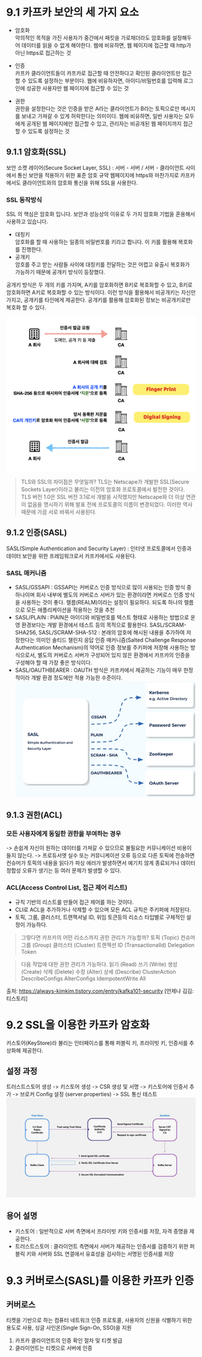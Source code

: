 # 9.1 카프카 보안의 세 가지 요소
- 암호화  
악의적인 목적을 가진 사용자가 중간에서 패킷을 가로채더라도 암호화를 설정해두어 데이터를 읽을 수 없게 해야한다. 웹에 비유하면, 웹 페이지에 접근할 때 http가 아닌 https로 접근하는 것

- 인증  
카프카 클라이언트들이 카프카로 접근할 때 안전하다고 확인된 클라이언트만 접근할 수 있도록 설정하는 부분이다. 웹에 비유하자면, 아이디/비밀번호를 입력해 로그인에 성공한 사용자만 웹 페이지에 접근할 수 있는 것

- 권한  
권한을 설정한다는 것은 인증을 받은 A라는 클라이언트가 B라는 토픽으로만 메시지를 보내고 가져갈 수 있게 허락한다는 의미이다. 웹에 비유하면, 일반 사용자는 모두에게 공개된 웹 페이지에만 접근할 수 있고, 관리자는 비공개된 웹 페이지까지 접근할 수 있도록 설정하는 것

## 9.1.1 암호화(SSL)
보안 소켓 레이어(Secure Socket Layer, SSL) : 서버 - 서버 / 서버 - 클라이언트 사이에서 통신 보안을 적용하기 위한 표준 암호 규약
웹페이지에 https와 마찬가지로 카프카에서도 클라이언트와의 암호화 통신을 위해 SSL을 사용한다.

### SSL 동작방식
SSL 의 핵심은 암호화 입니다. 보안과 성능상의 이유로 두 가지 암호화 기법을 혼용해서 사용하고 있습니다.
- 대칭키  
암호화를 할 때 사용하는 일종의 비밀번호를 키라고 합니다. 이 키를 활용해 복호화를 진행한다.
- 공개키  
암호를 주고 받는 사람들 사이에 대칭키를 전달하는 것은 어렵고 유출시 복호화가 가능하기 때문에 공개키 방식이 등장했다.

공개키 방식은 두 개의 키를 가지며, A키를 암호화하면 B키로 복호화할 수 있고, B키로 암호화하면 A키로 복호화할 수 있는 방식이다. 이런 방식을 활용해서 비공개키는 자신만 가지고, 공개키를 타인에게 제공한다. 공개키를 활용해 암호화된 정보는 비공개키로만 복호화 할 수 있다.

![img_31.png](img_31.png)

> TLS와 SSL의 차이점은 무엇일까?
TLS는 Netscape가 개발한 SSL(Secure Sockets Layer)이라고 불리는 이전의 암호화 프로토콜에서 발전한 것이다. TLS 버전 1.0은 SSL 버전 3.1로서 개발을 시작했지만 Netscape와 더 이상 연관이 없음을 명시하기 위해 발표 전에 프로토콜의 이름이 변경되었다. 이러한 역사 때문에 가끔 서로 바꿔서 사용된다.

## 9.1.2 인증(SASL)
SASL(Simple Authentication and Security Layer) : 인터넷 프로토콜에서 인증과 데이터 보안을 위한 프레임워크로서 카프카에서도 사용된다.

### SASL 매커니즘
- SASL/GSSAPI : GSSAPI는 커버로스 인증 방식으로 많이 사용되는 인증 방식 중 하나이며 회사 내부에 별도의 커버로스 서버가 있는 환경이라면 커버로스 인증 방식을 사용하는 것이 좋다. 렐름(REALM)이라는 설정이 필요하다. 되도록 하나의 렐름으로 모든 애플리케이션을 적용하는 것을 추천
- SASL/PLAIN : PlAIN은 아이디와 비밀번호를 텍스트 형태로 사용하는 방법으로 운영 환경보다는 개발 환경에서 테스트 등의 목적으로 활용한다.
SASL/SCRAM-SHA256, SASL/SCRAM-SHA-512 : 본래의 암호에 해시된 내용을 추가하여 저장한다는 의미인 솔티드 챌린지 응답 인증 매커니즘(Salted Challenge Response Authentication Mechanism)의 약어로 인증 정보를 주키퍼에 저장해 사용하는 방식으로서, 별도의 커버로스 서버가 구성되어 있지 않은 환경에서 카프카의 인증을 구성해야 할 때 가장 좋은 방식이다.
- SASL/OAUTHBEARER : OAUTH 방식은 카프카에서 제공하는 기능이 매우 한정적이라 개발 환경 정도에만 적용 가능한 수준이다.
![img_32.png](img_32.png)

## 9.1.3 권한(ACL)
### 모든 사용자에게 동일한 권한을 부여하는 경우
-> 손쉽게 자신이 원하는 데이터를 가져갈 수 있으므로 불필요한 커뮤니케이션 비용이 들지 않는다.
-> 프로듀서엣 실수 또는 커뮤니케이션 오류 등으로 다른 토픽에 전송하면 컨슈머가 토픽의 내용을 읽다가 파싱 에러가 발생하면서 예기치 않게 종료되거나 데이터 정합성 오류가 생기는 등 여러 문제가 발생할 수 있다.

### ACL(Access Control List, 접근 제어 리스트)
- 규칙 기반의 리스트를 만들어 접근 제어를 하는 것이다.
- CLI로 ACL을 추가하거나 삭제할 수 있으며 모든 ACL 규칙은 주키퍼에 저장된다.
- 토픽, 그룹, 클러스터, 트랜잭셔널 ID, 위임 토큰등의 리소스 타입별로 구체적인 설정이 가능하다.

> 그렇다면 카프카의 어떤 리소스까지 권한 관리가 가능할까?
토픽 (Topic)
컨슈머 그룹 (Group)
클러스터 (Cluster)
트랜젝션 ID (TransactionalId)
Delegation Token

> 다음 작업에 대한 권한 관리가 가능하다.
읽기 (Read)
쓰기 (Write)
생성 (Create)
삭제 (Delete)
수정 (Alter)
상세 (Describe)
ClusterAction
DescribeConfigs
AlterConfigs
IdempotentWrite
All


출처: https://always-kimkim.tistory.com/entry/kafka101-security [언제나 김김:티스토리]

# 9.2 SSL을 이용한 카프카 암호화
키스토어(KeyStore)라 불리는 인터페이스를 통해 퍼블릭 키, 프라이빗 키, 인증서를 추상화해 제공한다.

## 설정 과정
트러스트스토어 생성 -> 키스토어 생성 -> CSR 생성 및 서명 -> 키스토어에 인증서 추가 -> 브로커 Config 설정 (server.properties) -> SSL 통신 테스트
![img_33.png](img_33.png)

## 용어 설명
- 키스토어 : 일반적으로 서버 측면에서 프라이빗 키와 인증서를 저장, 자격 증명을 제공한다.
- 트러스트스토어 : 클라이언트 측면에서 서버가 제공하는 인증서를 검증하기 위한 퍼블릭 키와 서버와 SSL 연결에서 유효성을 검사하는 서명된 인증서를 저장

# 9.3 커버로스(SASL)를 이용한 카프카 인증
## 커버로스
티켓을 기반으로 하는 컴퓨터 네트워크 인증 프로토콜, 사용자의 신원을 식별하기 위한 용도로 사용, 싱글 사인온(Single Sign-On, SSO)을 지원


1. 카프카 클라이언트의 인증 확인 절차 및 티켓 발급
2. 클라이언트는 티켓으로 서버에 인증

